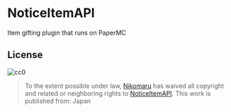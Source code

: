 # NoticeItemAPI

Item gifting plugin that runs on PaperMC

## License

![cc0](http://i.creativecommons.org/p/zero/1.0/88x31.png)
>To the extent possible under law,
[Nikomaru](https://github.com/Nlkomaru/)
has waived all copyright and related or neighboring rights to
<span property="dct:title">[NoticeItemAPI](https://github.com/Nlkomaru/NoticeItemAPI)</span>.
This work is published from: Japan
